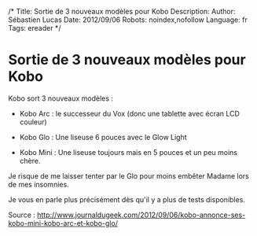 /*
Title: Sortie de 3 nouveaux modèles pour Kobo
Description: 
Author: Sébastien Lucas
Date: 2012/09/06
Robots: noindex,nofollow
Language: fr
Tags: ereader
*/
# Sortie de 3 nouveaux modèles pour Kobo

Kobo sort 3 nouveaux modèles : 

*	Kobo Arc : le successeur du Vox (donc une tablette avec écran LCD couleur)

*	Kobo Glo : Une liseuse 6 pouces avec le Glow Light

*	Kobo Mini : Une liseuse toujours mais en 5 pouces et un peu moins chère.

Je risque de me laisser tenter par le Glo pour moins embêter Madame lors de mes insomnies.

Je vous en parle plus précisément dès qu'il y a plus de tests disponibles.

Source : http://www.journaldugeek.com/2012/09/06/kobo-annonce-ses-kobo-mini-kobo-arc-et-kobo-glo/
